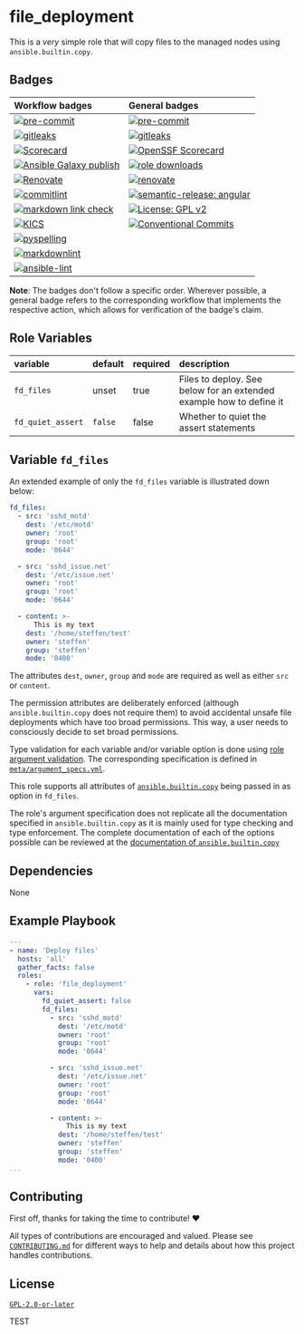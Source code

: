 # file_deployment

This is a *very* simple role that will copy files to the managed nodes using `ansible.builtin.copy`.

## Badges

<!-- markdownlint-disable MD013 -->
| Workflow badges | General badges |
| :-------------  | :------------- |
| [![pre-commit](https://github.com/sscheib/ansible-role-file_deployment/actions/workflows/pre-commit.yml/badge.svg)](https://github.com/sscheib/ansible-role-file_deployment/actions/workflows/pre-commit.yml) | [![pre-commit](https://img.shields.io/badge/pre--commit-enabled-brightgreen?logo=pre-commit&logoColor=white)](https://github.com/pre-commit/pre-commit) |
| [![gitleaks](https://github.com/sscheib/ansible-role-file_deployment/actions/workflows/gitleaks.yml/badge.svg)](https://github.com/sscheib/ansible-role-file_deployment/actions/workflows/gitleaks.yml) | [![gitleaks](https://img.shields.io/badge/gitleaks-enabled-blue.svg)](https://github.com/gitleaks/gitleaks) |
| [![Scorecard](https://github.com/sscheib/ansible-role-file_deployment/actions/workflows/scorecard.yml/badge.svg)](https://github.com/sscheib/ansible-role-file_deployment/actions/workflows/scorecard.yml) | [![OpenSSF Scorecard](https://api.scorecard.dev/projects/github.com/sscheib/ansible-role-file_deployment/badge)](https://scorecard.dev/viewer/?uri=github.com/sscheib/ansible-role-file_deployment) |
| [![Ansible Galaxy publish](https://github.com/sscheib/ansible-role-file_deployment/actions/workflows/release.yml/badge.svg)](https://github.com/sscheib/ansible-role-file_deployment/actions/workflows/release.yml) | [![role downloads](https://img.shields.io/ansible/role/d/sscheib/file_deployment)](https://galaxy.ansible.com/ui/standalone/roles/sscheib/file_deployment) |
| [![Renovate](https://github.com/sscheib/ansible-role-file_deployment/actions/workflows/renovate.yml/badge.svg)](https://github.com/sscheib/ansible-role-file_deployment/actions/workflows/renovate.yml) | [![renovate](https://img.shields.io/badge/renovate-enabled-brightgreen?logo=renovatebot)](https://github.com/apps/renovate) |
| [![commitlint](https://github.com/sscheib/ansible-role-file_deployment/actions/workflows/commitlint.yml/badge.svg)](https://github.com/sscheib/ansible-role-file_deployment/actions/workflows/commitlint.yml) | [![semantic-release: angular](https://img.shields.io/badge/semantic--release-angular-e10079?logo=semantic-release)](https://github.com/semantic-release/semantic-release) |
| [![markdown link check](https://github.com/sscheib/ansible-role-file_deployment/actions/workflows/markdown-link-check.yml/badge.svg)](https://github.com/sscheib/ansible-role-file_deployment/actions/workflows/markdown-link-check.yml) | [![License: GPL v2](https://img.shields.io/badge/License-GPL_v2-blue.svg)](https://www.gnu.org/licenses/old-licenses/gpl-2.0.en.html) |
| [![KICS](https://github.com/sscheib/ansible-role-file_deployment/actions/workflows/kics.yml/badge.svg)](https://github.com/sscheib/ansible-role-file_deployment/actions/workflows/kics.yml) | [![Conventional Commits](https://img.shields.io/badge/Conventional%20Commits-1.0.0-%23FE5196?logo=conventionalcommits&logoColor=white)](https://conventionalcommits.org) |
| [![pyspelling](https://github.com/sscheib/ansible-role-file_deployment/actions/workflows/pyspelling.yml/badge.svg)](https://github.com/sscheib/ansible-role-file_deployment/actions/workflows/pyspelling.yml) | |
| [![markdownlint](https://github.com/sscheib/ansible-role-file_deployment/actions/workflows/markdownlint.yml/badge.svg)](https://github.com/sscheib/ansible-role-file_deployment/actions/workflows/markdownlint.yml) | |
| [![ansible-lint](https://github.com/sscheib/ansible-role-file_deployment/actions/workflows/ansible-lint.yml/badge.svg)](https://github.com/sscheib/ansible-role-file_deployment/actions/workflows/ansible-lint.yml) | |
<!-- markdownlint-enable MD013 -->

**Note**: The badges don't follow a specific order. Wherever possible, a general badge refers to the corresponding workflow that implements the respective action, which allows
for verification of the badge's claim.

## Role Variables

| variable                                     | default                      | required | description                                                                    |
| :---------------------------------           | :--------------------------- | :------- | :----------------------------------------------------------------------------- |
| `fd_files`                                   | unset                        | true     | Files to deploy. See below for an extended example how to define it            |
| `fd_quiet_assert`                            | `false`                      | false    | Whether to quiet the assert statements                                         |

## Variable `fd_files`

An extended example of only the `fd_files` variable is illustrated down below:

```yaml
fd_files:
  - src: 'sshd_motd'
    dest: '/etc/motd'
    owner: 'root'
    group: 'root'
    mode: '0644'

  - src: 'sshd_issue.net'
    dest: '/etc/issue.net'
    owner: 'root'
    group: 'root'
    mode: '0644'

  - content: >-
      This is my text
    dest: '/home/steffen/test'
    owner: 'steffen'
    group: 'steffen'
    mode: '0400'
```

The attributes `dest`, `owner`, `group` and `mode` are required as well as either `src` or `content`.

The permission attributes are deliberately enforced (although `ansible.builtin.copy` does not require them) to avoid accidental unsafe file deployments which have too
broad permissions. This way, a user needs to consciously decide to set broad permissions.

Type validation for each variable and/or variable option is done using
[role argument validation](https://docs.ansible.com/ansible/latest/playbook_guide/playbooks_reuse_roles.html#role-argument-validation). The corresponding specification is
defined in [`meta/argument_specs.yml`](meta/argument_specs.yml).

This role supports all attributes of [`ansible.builtin.copy`](https://docs.ansible.com/ansible/latest/collections/ansible/builtin/copy_module.html) being passed in as option
in `fd_files`.

The role's argument specification does not replicate all the documentation specified in `ansible.builtin.copy` as it is mainly used for type checking and type enforcement.
The complete documentation of each of the options possible can be reviewed at the
[documentation of `ansible.builtin.copy`](https://docs.ansible.com/ansible/latest/collections/ansible/builtin/copy_module.html)

## Dependencies

None

## Example Playbook

```yaml
---
- name: 'Deploy files'
  hosts: 'all'
  gather_facts: false
  roles:
    - role: 'file_deployment'
      vars:
        fd_quiet_assert: false
        fd_files:
          - src: 'sshd_motd'
            dest: '/etc/motd'
            owner: 'root'
            group: 'root'
            mode: '0644'

          - src: 'sshd_issue.net'
            dest: '/etc/issue.net'
            owner: 'root'
            group: 'root'
            mode: '0644'

          - content: >-
              This is my text
            dest: '/home/steffen/test'
            owner: 'steffen'
            group: 'steffen'
            mode: '0400'
...
```

## Contributing

First off, thanks for taking the time to contribute! ❤️

All types of contributions are encouraged and valued.
Please see [`CONTRIBUTING.md`](CONTRIBUTING.md) for different ways to help and details about how this project handles contributions.

## License

[`GPL-2.0-or-later`](LICENSE)

TEST
